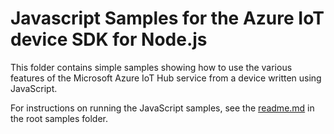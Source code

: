 # Javascript Samples for the Azure IoT device SDK for Node.js

This folder contains simple samples showing how to use the various features of the Microsoft Azure IoT Hub service from a device written using JavaScript.

For instructions on running the JavaScript samples, see the [readme.md](../../samples) in the root samples folder.
